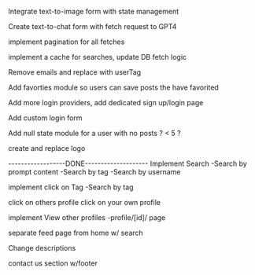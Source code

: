 <!-- @format -->

<!-- Feed? ^^^ -->

Integrate text-to-image form with state management

Create text-to-chat form with fetch request to GPT4

implement pagination for all fetches

implement a cache for searches, update DB fetch logic

Remove emails and replace with userTag

Add favorties module so users can save posts the have favorited

Add more login providers, add dedicated sign up/login page

Add custom login form

Add null state module for a user with no posts ? < 5 ?

create and replace logo

------------------DONE--------------------
Implement Search
-Search by prompt content
-Search by tag
-Search by username

implement click on Tag
-Search by tag

click on others profile
click on your own profile

implement View other profiles
-profile/[id]/ page

separate feed page from home w/ search

Change descriptions

contact us section w/footer
